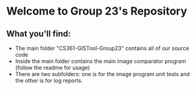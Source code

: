 # Welcome to Group 23's Repository
## What you'll find:
- The main folder "CS361-GISTool-Group23" contains all of our source code
- Inside the main folder contains the main image comparator program (follow the readme for usage)
- There are two subfolders: one is for the image program unit tests and the other is for log reports.

